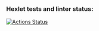 ### Hexlet tests and linter status:
[![Actions Status](https://github.com/sshvasi/fullstack-javascript-project-11/workflows/hexlet-check/badge.svg)](https://github.com/sshvasi/fullstack-javascript-project-11/actions)